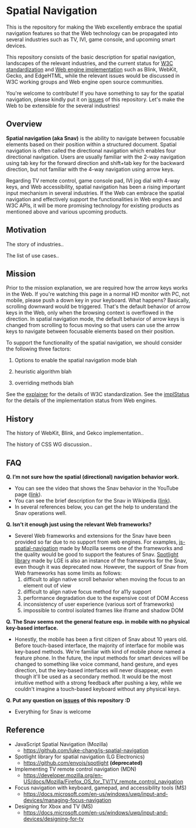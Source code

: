 # Spatial Navigation
This is the repository for making the Web excellently embrace the spatial navigation features so that the Web technology can be propagated into several industries such as TV, IVI, game console, and upcoming smart devices.

This repository consists of the basic description for spatial navigation, landscapes of the relevant industries, and the current status for [W3C standardization](explainer.md) and [Web engine implementation](implStatus.md) such as Blink, WebKit, Gecko, and EdgeHTML, while the relevant issues would be discussed in W3C working groups and Web engine open source communities.

You're welcome to contribute! If you have something to say for the spatial navigation, please kindly put it on [issues](https://github.com/lgeweb/spatial-navigation/issues) of this repository. Let's make the Web to be extensible for the several industries!

## Overview
**Spatial navigation (aka Snav)** is the ability to navigate between focusable elements based on their position within a structured document. Spatial navigation is often called the directional navigation which enables four directional navigation. Users are usually familiar with the 2-way navigation using tab key for the forward direction and shift+tab key for the backward direction, but not familiar with the 4-way navigation using arrow keys.

Regarding TV remote control, game console pad, IVI jog dial with 4-way keys, and Web accessibility, spatial navigation has been a rising important input mechanism in several industries. If the Web can embrace the spatial navigation and effectively support the functionalities in Web engines and W3C APIs, it will be more promising technology for existing products as mentioned above and various upcoming products.

## Motivation
The story of industries..

The list of use cases..

## Mission
Prior to the mission explanation, we are required how the arrow keys works in the Web. If you're watching this page in a normal HD monitor with PC, not mobile, please push a down key in your keyboard. What happens? Basically, scrolling downward would be triggered. That's the default behavior of arrow keys in the Web, only when the browsing context is overflowed in the direction. In spatial navigation mode, the default behavior of arrow keys is changed from scrolling to focus moving so that users can use the arrow keys to navigate between focusable elements based on their position.

To support the functionality of the spatial navigation, we should consider the following three factors:
1. Options to enable the spatial navigation mode
blah

2. heuristic algorithm
blah

3. overriding methods
blah

See the [explainer](explainer.md) for the details of W3C standardization.
See the [implStatus](implStatus.md) for the details of the implementation status from Web engines.

## History
The history of WebKit, Blink, and Gekco implementation..

The history of CSS WG discussion..

## FAQ
**Q. I’m not sure how the spatial (directional) navigation behavior work.**
  - You can see the video that shows the Snav behavior in the YouTube page ([link](https://www.youtube.com/watch?v=TzDtcX9urUg)).
  - You can see the brief description for the Snav in Wikipedia ([link](https://en.wikipedia.org/wiki/Spatial_navigation)).
  - In several references below, you can get the help to understand the Snav operations well.

**Q. Isn’t it enough just using the relevant Web frameworks?**
  - Severel Web frameworks and extensions for the Snav have been provided so far due to no support from web engines. For examples, [js-spatial-navigation](https://github.com/luke-chang/js-spatial-navigation) made by Mozilla seems one of the frameworks and the quality would be good to support the features of Snav. [Spotlight library](https://github.com/enyojs/spotlight) made by LGE is also an instance of the frameworks for the Snav, even though it was deprecated now. However, the support of Snav from Web frameworks has some limits as follows:
    1. difficult to align native scroll behavior when moving the focus to an element out of view
    2. difficult to align native focus method for a11y support
    3. performance degradation due to the expensive cost of DOM Access
    4. inconsistency of user experience (various sort of frameworks)
    5. impossible to control isolated frames like iframe and shadow DOM

**Q. The Snav seems not the general feature esp. in mobile with no physical key-based interface.**
  - Honestly, the mobile has been a first citizen of Snav about 10 years old. Before touch-based interface, the majority of interface for mobile was key-based methods. We're familiar with kind of mobile phone named a feature phone. In the future, the input methods for smart devices will be changed to something like voice command, hand gesture, and eyes direction, but the key-based interfaces will never disappear, even though it'll be used as a secondary method. It would be the most intuitive method with a strong feedback after pushing a key, while we couldn't imagine a touch-based keyboard without any physical keys.

**Q. Put any question on [issues](https://github.com/lgeweb/spatial-navigation/issues) of this repository :D**
  - Everything for Snav is welcome

## Reference
- JavaScript Spatial Navigation (Mozilla)
  - https://github.com/luke-chang/js-spatial-navigation
- Spotlight library for spatial navigation (LG Electronics)
  - https://github.com/enyojs/spotlight **(deprecated)**
- Implementing TV remote control navigation (MDN)
  - https://developer.mozilla.org/en-US/docs/Mozilla/Firefox_OS_for_TV/TV_remote_control_navigation
- Focus navigation with keyboard, gamepad, and accessibility tools (MS)
  - https://docs.microsoft.com/en-us/windows/uwp/input-and-devices/managing-focus-navigation
- Designing for Xbox and TV (MS)
  - https://docs.microsoft.com/en-us/windows/uwp/input-and-devices/designing-for-tv
